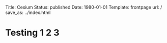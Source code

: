 Title: Cesium
Status: published
Date: 1980-01-01
Template: frontpage
url: /
save_as: ../index.html

# Testing 1 2 3
